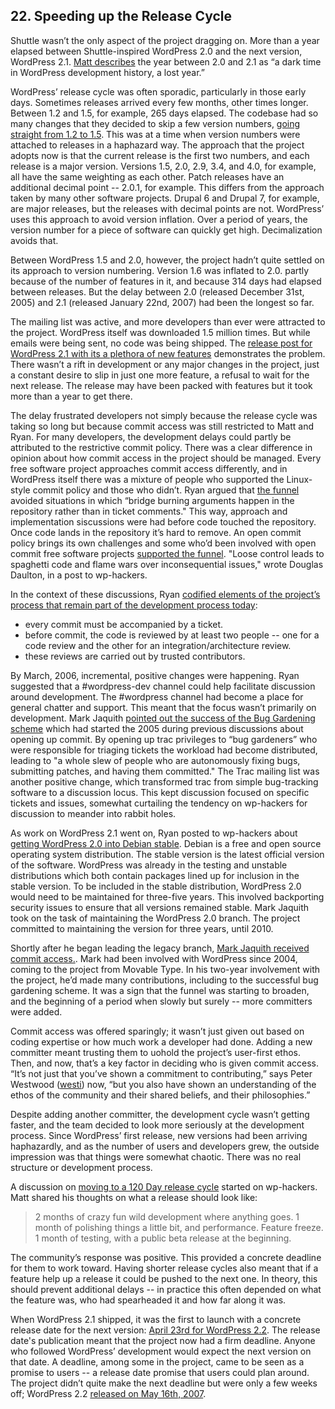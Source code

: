 

## 22. Speeding up the Release Cycle

Shuttle wasn’t the only aspect of the project dragging on. More than a year elapsed between Shuttle-inspired WordPress 2.0 and the next version, WordPress 2.1. [Matt describes](http://ma.tt/2010/11/one-point-oh/) the year between 2.0 and 2.1 as “a dark time in WordPress development history, a lost year.”  

WordPress’ release cycle was often sporadic, particularly in those early days. Sometimes releases arrived every few months, other times longer. Between 1.2 and 1.5, for example, 265 days elapsed. The codebase had so many changes that they decided to skip a few version numbers, [going straight from 1.2 to 1.5](http://wordpress.org/news/2004/12/version-skip/). This was at a time when version numbers were attached to releases in a haphazard way. The approach that the project adopts now is that the current release is the first two numbers, and each release is a major version. Versions 1.5, 2.0, 2.9, 3.4, and 4.0, for example, all have the same weighting as each other. Patch releases have an additional decimal point -- 2.0.1, for example. This differs from the approach taken by many other software projects. Drupal 6 and Drupal 7, for example, are major releases, but the releases with decimal points are not. WordPress’ uses this approach to avoid version inflation. Over a period of years, the version number for a piece of software can quickly get high. Decimalization avoids that.

Between WordPress 1.5 and 2.0, however, the project hadn’t quite settled on its approach to version numbering. Version 1.6 was inflated to 2.0. partly because of the number of features in it, and because 314 days had elapsed between releases. But the delay between 2.0 (released December 31st, 2005) and 2.1 (released January 22nd, 2007) had been the longest so far.  

The mailing list was active, and more developers than ever were attracted to the project. WordPress itself was downloaded 1.5 million times. But while emails were being sent, no code was being shipped. The [release post for WordPress 2.1 with its a plethora of new features](http://wordpress.org/news/2007/01/ella-21/) demonstrates the problem. There wasn’t a rift in development or any major changes in the project, just a constant desire to slip in just one more feature, a refusal to wait for the next release. The release may have been packed with features but it took more than a year to get there. 

The delay frustrated developers not simply because the release cycle was taking so long but because commit access was still restricted to Matt and Ryan. For many developers, the development delays could partly be attributed to the restrictive commit policy. There was a clear difference in opinion about how commit access in the project should be managed. Every free software project approaches commit access differently, and in WordPress itself there was a mixture of people who supported the Linux-style commit policy and those who didn’t. Ryan argued that [ the funnel](http://lists.wordpress.org/pipermail/wp-hackers/2006-March/005192.html) avoided situations in which “bridge burning arguments happen in the repository rather than in ticket comments." This way, approach and implementation siscussions were had before code touched the repository. Once code lands in the repository it’s hard to remove. An open commit policy brings its own challenges and some who’d been involved with open commit free software projects [supported the funnel](http://lists.wordpress.org/pipermail/wp-hackers/2006-March/005195.html). "Loose control leads to spaghetti code and flame wars over inconsequential issues," wrote Douglas Daulton, in a post to wp-hackers.

In the context of these discussions, Ryan [codified elements of the project’s process that remain part of the development process today](http://lists.wordpress.org/pipermail/wp-hackers/2006-March/005190.html):

- every commit must be accompanied by a ticket.
- before commit, the code is reviewed by at least two people -- one for a code review and the other for an integration/architecture review.
- these reviews are carried out by trusted contributors.

By March, 2006, incremental, positive changes were happening. Ryan suggested that a #wordpress-dev channel could help facilitate discussion around development. The #wordpress channel had become a place for general chatter and support. This meant that the focus wasn’t primarily on development. Mark Jaquith [pointed out the success of the Bug Gardening scheme](http://lists.wordpress.org/pipermail/wp-hackers/2006-March/005189.html) which had started the 2005 during previous discussions about opening up commit. By opening up trac privileges to “bug gardeners” who were responsible for triaging tickets the workload had become distributed, leading to "a whole slew of people who are autonomously fixing bugs, submitting  patches, and having them committed." The Trac mailing list was another positive change, which transformed trac from simple bug-tracking software to a discussion locus. This kept discussion focused on specific tickets and issues, somewhat curtailing the tendency on wp-hackers for discussion to meander into rabbit holes. 

As work on WordPress 2.1 went on, Ryan posted to wp-hackers about [getting WordPress 2.0 into Debian stable](http://lists.wordpress.org/pipermail/wp-hackers/2006-October/008871.html). Debian is a free and open source operating system distribution. The stable version is the latest official version of the software. WordPress was already in the testing and unstable distributions which both contain packages lined up for inclusion in the stable version. To be included in the stable distribution, WordPress 2.0 would need to be maintained for three-five years. This involved backporting security issues to ensure that all versions remained stable. Mark Jaquith took on the task of maintaining the WordPress 2.0 branch. The project committed to maintaining the version for three years, until 2010. 

Shortly after he began leading the legacy branch, [Mark Jaquith received commit access.](https://core.trac.wordpress.org/changeset/4270). Mark had been involved with WordPress since 2004, coming to the project from Movable Type. In his two-year involvement with the project, he’d made many contributions, including to the successful bug gardening scheme. It was a sign that the funnel was starting to broaden, and the beginning of a period when slowly but surely -- more committers were added.

Commit access was offered sparingly; it wasn’t just given out based on coding expertise or how much work a developer had done. Adding a new committer meant trusting them to uohold the project’s user-first ethos. Then, and now, that’s a key factor in deciding who is given commit access. “It’s not just that you’ve shown a commitment to contributing,” says Peter Westwood ([westi](http://profiles.wordpress.org/westi)) now, “but you also have shown an understanding of the ethos of the community and their shared beliefs, and their philosophies.”

Despite adding another committer, the development cycle wasn’t getting faster, and the team decided to look more seriously at the development process. Since WordPress’ first release, new versions had been arriving haphazardly, and as the number of users and developers grew, the outside impression was that things were somewhat chaotic. There was no real structure or development process. 

A discussion on [moving to a 120 Day release cycle](http://lists.wordpress.org/pipermail/wp-hackers/2006-October/008907.html) started on wp-hackers. Matt shared his thoughts on what a release should look like:	

> 2 months of crazy fun wild development where anything goes.
> 1 month of polishing things a little bit, and performance.
> Feature freeze.	
> 1 month of testing, with a public beta release at the beginning.	

The community’s response was positive. This provided a concrete deadline for them to work toward. Having shorter release cycles also meant that if a feature help up a release it could be pushed to the next one. In theory, this should prevent additional delays -- in practice this often depended on what the feature was, who had spearheaded it and how far along it was.

When WordPress 2.1 shipped, it was the first to launch with a concrete release date for the next version: [April 23rd for WordPress 2.2](http://wordpress.org/news/2007/01/ella-21/). The release date's publication meant that the project now had a firm deadline. Anyone who followed WordPress’ development would expect the next version on that date. A deadline, among some in the project, came to be seen as a promise to users -- a release date promise that users could plan around. The project didn’t quite make the next deadline but were only a few weeks off; WordPress 2.2 [released on May 16th, 2007](http://wordpress.org/news/2007/05/wordpress-22/). 


